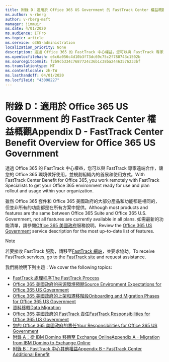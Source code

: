 ```yaml
---
title: 附錄 D：適用於 Office 365 US Government 的 FastTrack Center 權益概觀
ms.author: v-rberg
author: v-rberg-msft
manager: jimmuir
ms.date: 4/01/2020
ms.audience: ITPro
ms.topic: article
ms.service: o365-administration
localization_priority: None
description: 透過 Office 365 的 FastTrack 中心權益，您可以與 FastTrack 專家遠端合作，讓您的 Office 365 環境做好使用，並規劃組織內的首展和使用方式。
ms.openlocfilehash: e6c6a056c4d10b3f73dc69c75c2f780743c1502b
ms.sourcegitcommit: f2b9cb334c7687724c36b1c38ba24463576233bf
ms.translationtype: MT
ms.contentlocale: zh-TW
ms.lasthandoff: 04/01/2020
ms.locfileid: "43098227"
---
```

# <a name="appendix-d---fasttrack-center-benefit-overview-for-office-365-us-government"></a><span data-ttu-id="1bb61-103">附錄 D：適用於 Office 365 US Government 的 FastTrack Center 權益概觀</span><span class="sxs-lookup"><span data-stu-id="1bb61-103">Appendix D - FastTrack Center Benefit Overview for Office 365 US Government</span></span>

<span data-ttu-id="1bb61-104">透過 Office 365 的 FastTrack 中心權益，您可以與 FastTrack 專家遠端合作，讓您的 Office 365 環境做好使用，並規劃組織內的首展和使用方式。</span><span class="sxs-lookup"><span data-stu-id="1bb61-104">With FastTrack Center Benefit for Office 365, you work remotely with FastTrack Specialists to get your Office 365 environment ready for use and plan rollout and usage within your organization.</span></span> 
  
<span data-ttu-id="1bb61-105">雖然 Office 365 套件和 Office 365 美國政府的大部分產品和功能都是相同的，但並非所有的功能都是在所有方案中提供。</span><span class="sxs-lookup"><span data-stu-id="1bb61-105">Although most products and features are the same between Office 365 Suite and Office 365 U.S. Government, not all features are currently available in all plans.</span></span> <span data-ttu-id="1bb61-106">如需最新的功能清單，請參閱[Office 365 美國政府](https://aka.ms/aboutgovcloud)服務說明。</span><span class="sxs-lookup"><span data-stu-id="1bb61-106">Review the [Office 365 US Government](https://aka.ms/aboutgovcloud) service description for the most up-to-date list of features.</span></span>

> [!NOTE]
> <span data-ttu-id="1bb61-107">若要接收 FastTrack 服務，請移至[FastTrack 網站](https://go.microsoft.com/fwlink/?linkid=780698)，並要求協助。</span><span class="sxs-lookup"><span data-stu-id="1bb61-107">To receive FastTrack services, go to the [FastTrack site](https://go.microsoft.com/fwlink/?linkid=780698) and request assistance.</span></span>  

<span data-ttu-id="1bb61-108">我們將說明下列主題：</span><span class="sxs-lookup"><span data-stu-id="1bb61-108">We cover the following topics:</span></span>
- [<span data-ttu-id="1bb61-109">FastTrack 處理程序</span><span class="sxs-lookup"><span data-stu-id="1bb61-109">The FastTrack Process</span></span>](O365-fasttrack-process.md) 
- [<span data-ttu-id="1bb61-110">Office 365 美國政府的來源環境預期</span><span class="sxs-lookup"><span data-stu-id="1bb61-110">Source Environment Expectations for Office 365 US Government</span></span>](US-Gov-appendix-source-environment-expectations.md)   
- [<span data-ttu-id="1bb61-111">Office 365 美國政府的上架和遷移階段</span><span class="sxs-lookup"><span data-stu-id="1bb61-111">Onboarding and Migration Phases for Office 365 US Government</span></span>](US-Gov-appendix-onboarding-and-migration.md)
- [<span data-ttu-id="1bb61-112">資料移轉</span><span class="sxs-lookup"><span data-stu-id="1bb61-112">Data Migration</span></span>](O365-data-migration.md)    
- [<span data-ttu-id="1bb61-113">Office 365 美國政府的 FastTrack 責任</span><span class="sxs-lookup"><span data-stu-id="1bb61-113">FastTrack Responsibilities for Office 365 US Government</span></span>](US-Gov-appendix-fasttrack-responsibilities.md)   
- [<span data-ttu-id="1bb61-114">您的 Office 365 美國政府的責任</span><span class="sxs-lookup"><span data-stu-id="1bb61-114">Your Responsibilities for Office 365 US Government</span></span>](US-Gov-appendix-your-responsibilities.md) 
- [<span data-ttu-id="1bb61-115">附錄 A：從 IBM Domino 移轉至 Exchange Online</span><span class="sxs-lookup"><span data-stu-id="1bb61-115">Appendix A - Migration from IBM Domino to Exchange Online</span></span>](O365-from-ibm-domino-to-exchange-online.md)   
- [<span data-ttu-id="1bb61-116">附錄 B：FastTrack 中心其他權益</span><span class="sxs-lookup"><span data-stu-id="1bb61-116">Appendix B - FastTrack Center Additional Benefit</span></span>](O365-fasttrack-additional-benefits.md)
